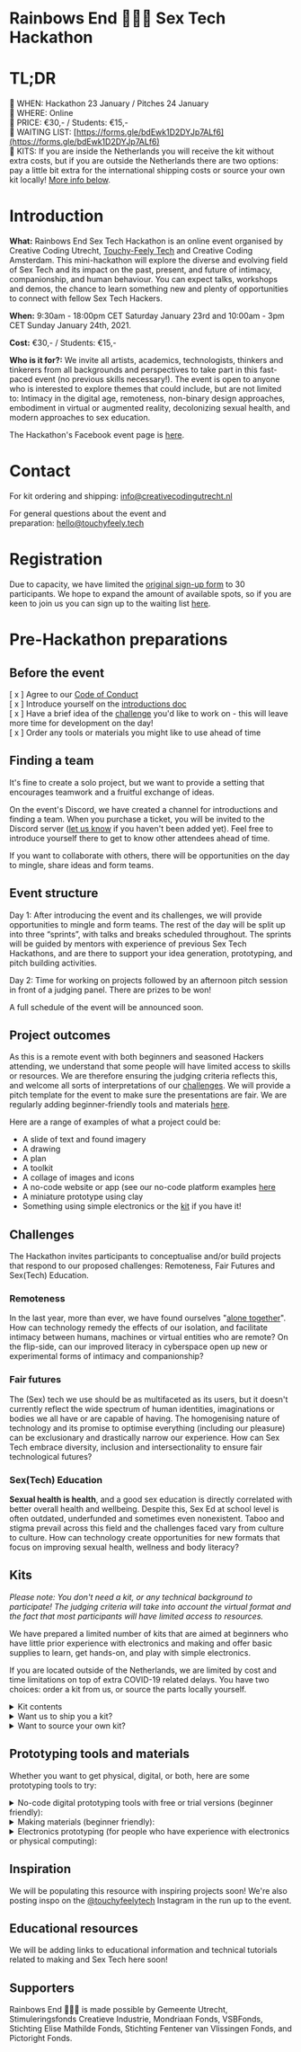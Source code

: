 # **Rainbows End 🌈🌈🌈 Sex Tech Hackathon**

# **TL;DR**

💜 WHEN: Hackathon 23 January / Pitches 24 January  
💜 WHERE: Online  
💜 PRICE: €30,- / Students: €15,-  
💜 WAITING LIST: [https://forms.gle/bdEwk1D2DYJp7ALf6](https://forms.gle/bdEwk1D2DYJp7ALf6)  
💜 KITS: If you are inside the Netherlands you will receive the kit without extra costs, but if you are outside the Netherlands there are two options: pay a little bit extra for the international shipping costs or source your own kit locally! [More info below](https://github.com/touchyfeelytech/sex-tech-hackathon/blob/main/README.md#kits).

# **Introduction**

**What:** Rainbows End Sex Tech Hackathon is an online event organised by Creative Coding Utrecht, [Touchy-Feely Tech](https://www.instagram.com/touchyfeelytech/) and Creative Coding Amsterdam. This mini-hackathon will explore the diverse and evolving field of Sex Tech and its impact on the past, present, and future of intimacy, companionship, and human behaviour. You can expect talks, workshops and demos, the chance to learn something new and plenty of opportunities to connect with fellow Sex Tech Hackers.

**When:** 9:30am - 18:00pm CET Saturday January 23rd and 10:00am - 3pm CET Sunday January 24th, 2021.

**Cost:** €30,- / Students: €15,-

**Who is it for?:** We invite all artists, academics, technologists, thinkers and tinkerers from all backgrounds and perspectives to take part in this fast-paced event (no previous skills necessary!). The event is open to anyone who is interested to explore themes that could include, but are not limited to: Intimacy in the digital age, remoteness, non-binary design approaches, embodiment in virtual or augmented reality, decolonizing sexual health, and modern approaches to sex education.

The Hackathon's Facebook event page is [here](https://www.facebook.com/events/439565573716058/).

# **Contact**

For kit ordering and shipping: [info@creativecodingutrecht.nl](mailto:info@creativecodingutrecht.nl)  

For general questions about the event and preparation: [hello@touchyfeely.tech](mailto:hello@touchyfeely.tech)

# **Registration**

Due to capacity, we have limited the [original sign-up form](https://docs.google.com/forms/d/e/1FAIpQLSf6uLGI68SDe2cN4rf1sFqUJa3oPid_UOPDtdj48bbs7hgi5Q/closedform) to 30 participants. We hope to expand the amount of available spots, so if you are keen to join us you can sign up to the waiting list [here](https://forms.gle/bdEwk1D2DYJp7ALf6).

# **Pre-Hackathon preparations**

## Before the event

[ x ] Agree to our [Code of Conduct](https://github.com/touchyfeelytech/sex-tech-hackathon/blob/main/code-of-conduct.md)  
[ x ] Introduce yourself on the [introductions doc](https://docs.google.com/document/d/1MU5UgJ7BUryLbj1cE-3zsQH3TvfaMQv5D5IvjGIL7I4/edit)  
[ x ] Have a brief idea of the [challenge](https://github.com/touchyfeelytech/sex-tech-hackathon/blob/main/README.md#challenges) you'd like to work on - this will leave more time for development on the day!  
[ x ] Order any tools or materials you might like to use ahead of time

## Finding a team

It's fine to create a solo project, but we want to provide a setting that encourages teamwork and a fruitful exchange of ideas.

On the event's Discord, we have created a channel for introductions and finding a team. When you purchase a ticket, you will be invited to the Discord server ([let us know](mailto:hello@touchyfeely.tech) if you haven't been added yet). Feel free to introduce yourself there to get to know other attendees ahead of time.  

If you want to collaborate with others, there will be opportunities on the day to mingle, share ideas and form teams.  

## Event structure

Day 1: After introducing the event and its challenges, we will provide opportunities to mingle and form teams. The rest of the day will be split up into three “sprints”, with talks and breaks scheduled throughout. The sprints will be guided by mentors with experience of previous Sex Tech Hackathons, and are there to support your idea generation, prototyping, and pitch building activities.  

Day 2: Time for working on projects followed by an afternoon pitch session in front of a judging panel. There are prizes to be won!  

A full schedule of the event will be announced soon.  

## Project outcomes

As this is a remote event with both beginners and seasoned Hackers attending, we understand that some people will have limited access to skills or resources. We are therefore ensuring the judging criteria reflects this, and welcome all sorts of interpretations of our [challenges](https://github.com/touchyfeelytech/sex-tech-hackathon#challenges). We will provide a pitch template for the event to make sure the presentations are fair. We are regularly adding beginner-friendly tools and materials [here](https://github.com/touchyfeelytech/sex-tech-hackathon#prototyping-tools-and-materials).  
  
Here are a range of examples of what a project could be:
- A slide of text and found imagery
- A drawing
- A plan
- A toolkit
- A collage of images and icons
- A no-code website or app (see our no-code platform examples [here](https://github.com/touchyfeelytech/sex-tech-hackathon#prototyping-tools-and-materials)
- A miniature prototype using clay
- Something using simple electronics or the [kit](https://github.com/touchyfeelytech/sex-tech-hackathon/#kits) if you have it!

## Challenges

The Hackathon invites participants to conceptualise and/or build projects that respond to our proposed challenges: Remoteness, Fair Futures and Sex(Tech) Education.

### Remoteness

In the last year, more than ever, we have found ourselves "[alone together](https://www.goodreads.com/book/show/8694125-alone-together)". How can technology remedy the effects of our isolation, and facilitate intimacy between humans, machines or virtual entities who are remote? On the flip-side, can our improved literacy in cyberspace open up new or experimental forms of intimacy and companionship?

### Fair futures

The (Sex) tech we use should be as multifaceted as its users, but it doesn't currently reflect the wide spectrum of human identities, imaginations or bodies we all have or are capable of having. The homogenising nature of technology and its promise to optimise everything (including our pleasure) can be exclusionary and drastically narrow our experience. How can Sex Tech embrace diversity, inclusion and intersectionality to ensure fair technological futures?

### Sex(Tech) Education

**Sexual health is health**, and a good sex education is directly correlated with better overall health and wellbeing. Despite this, Sex Ed at school level is often outdated, underfunded and sometimes even nonexistent. Taboo and stigma prevail across this field and the challenges faced vary from culture to culture. How can technology create opportunities for new formats that focus on improving sexual health, wellness and body literacy?

## **Kits**

*Please note: You don't need a kit, or any technical background to participate! The judging criteria will take into account the virtual format and the fact that most participants will have limited access to resources.*

We have prepared a limited number of kits that are aimed at beginners who have little prior experience with electronics and making and offer basic supplies to learn, get hands-on, and play with simple electronics. 

If you are located outside of the Netherlands, we are limited by cost and time limitations on top of extra COVID-19 related delays. You have two choices: order a kit from us, or source the parts locally yourself.

<details>
  <summary>Kit contents</summary>
  
## **Kit contents**

The following links are indicative of the type of component but not the supplier, so please check your local suppliers and shipping times if you are sourcing your own.

Specifications: Package size: 148x210x30mm Package weight: up to 350g

Electronic components:  
1x Custom printed circuit board with parts soldered to it (that doubles up as a souvenir keyring)  
2x Vibration motors: [3V DC N20](https://www.desertcart.ae/products/126285022-tatoko-n20-dc-vibration-motor-3v-8000rpm-powerful-small-electric-motor-micro-vibrating-motor-2pcs) type and [3V Coin](https://www.adafruit.com/product/1201) type* (or any type)  
3x Resistors to change the strength of the motors: 0 Ohm, 7.5 Ohm, 15 Ohm  
3x Wire connectors for battery pack and motors  
1x [Battery pack](https://www.adafruit.com/product/4192) for 2x AAA batteries*  
2x [AAA batteries](https://www.adafruit.com/product/617)*  
1x Latching [push button](https://www.banggood.com/100pcs-8-x-8mm-6-Pin-Touch-Self-locking-On-or-Off-Switch-Push-Button-Switch-Latching-Switch-p-1201962.html?utm_source=googleshopping&utm_medium=cpc_organic&gmcCountry=AE&utm_content=minha&utm_campaign=minha-ae-en-pc&currency=AED&cur_warehouse=CN&createTmp=1)*

Making materials:  
1x [Polymer clay](https://www.grandado.com/products/uk-mixed-colour-24-zachte-sculpey-oven-bakken-klei-modellering-molding-blok-ssgp?variant=6352559472672&currency=EUR&gclid=CjwKCAiA_9r_BRBZEiwAHZ_v13jvFIYADfcV5Ebd7mwNxVXYXZZRWY2ky916CjefQ-6aSPlUrQSopBoCWXgQAvD_BwE) for modelling forms (2 colours)  
1x [Felt](https://www.bakerross.nl/vilt-vellen?&gclid=CjwKCAiA_9r_BRBZEiwAHZ_v1_xJpjSvQtAN4YWbmlpCLWCaN126lGEN8EkTcly58W6pNLMIQXeh0RoC41QQAvD_BwE) for creating wearable or soft interfaces (2 colours)  
1x Needle and thread
</details>

<details>
  <summary>Want us to ship you a kit?</summary>
  
### **If you are in the Netherlands**

Please confirm your address with us as soon as possible so we can ship you a kit with PostNL.

### **If you are outside of the Netherlands**

Before choosing whether you are interested in receiving a kit, please take note of the following information. If you are interested, please confirm your address and understanding of the above with us as soon as possible!

**International Shipping**  
We plan to ship the kits 7 working days before the event. The list of average delivery times for our chosen shipping method (International Parcel with Track and Trace / Pakket met Track & Trace) can be found [here](https://www.postnl.nl/en/customer-service/international-delivery-times-post-and-parcels/).

As each country has a different situation, we cannot take responsibility for your parcel arriving on time due to unexpected delays. Please check PostNL's updated international delays [here](https://github.com/touchyfeelytech/sex-tech-hackathon/blob/main/postnl.nl/isa) to estimate the likelihood of your kit arriving on time.

**International Costs**  
If you choose to order a kit, we ask for an extra charge to cover the cost of shipping and tracking. This cost ranges per country, so please contact us directly with your location if you are interested in a kit, and we will provide more information.
</details>

<details>
  <summary>Want to source your own kit?</summary>
  
## **Source your own kit**

Feel free to contact [hello@touchyfeely.tech](mailto:hello@touchyfeely.tech) with any questions about sourcing your own materials.

The parts in our kit are common and likely to be in stock at your local electronics supplier. We have marked the most important components above with an asterisk*. These are also the most common parts found in a standard vibrator, so feel free to [tear down](https://en.wikipedia.org/wiki/Product_teardown) an old device instead! The only difference if you source your own parts is that you won't receive a custom printed circuit board to connect the circuit together. We therefore advise that you order extra parts to connect the circuit:

- Wire (any works, but stranded core and 22AWG is a worthy option).
- Wire strippers (a craft blade can also be used as a more fiddly alternative if you are on a limited budget).
- A soldering iron and solder, or solderless connectors ([spring](https://www.dennisdeal.com/products/3-pins-snelle-fix-insteek-clip-spring-connector-kabelklemblok-voor-3528-5050-led-strip_1162333?utm_source=google&utm_medium=cpc&utm_campaign=gss) or [screw](https://nl.rs-online.com/web/p/terminal-block-accessories/8596348/?cm_mmc=NL-PLA-DS3A-_-google-_-CSS_NL_NL_Connectors_Whoop-_-(NL:Whoop%21)+Terminal+Block+Accessories-_-8596348&matchtype=&pla-338696525466&gclid=CjwKCAiA_9r_BRBZEiwAHZ_v15zVulzSnLlZqZr6B-hEcQ0c-MDDumpBMHds1yUEEziz1U5sHXJYOxoCnVUQAvD_BwE&gclsrc=aw.ds)).
- [Electrical tape](https://www.allekabels.nl/tape/29/1046572/isolatie-tape.html?gclid=CjwKCAiA_9r_BRBZEiwAHZ_v10IDDsO9NEUf0bll5lGre-KWrFX1PwAnggf09Og4K_24K4GGAO16XhoCyS0QAvD_BwE) (or any tape is fine).
</details>

## Prototyping tools **and materials**

Whether you want to get physical, digital, or both, here are some prototyping tools to try:

<details>
  <summary>No-code digital prototyping tools with free or trial versions (beginner friendly):</summary>
    </br>
  
- [Miro](https://miro.com/): Online collaboration board
- [Figma](https://www.figma.com/): Collaborative interface design
- [Appgyver](https://www.appgyver.com/): Flexible no-code website and mobile app builder
- [Launchaco](https://www.launchaco.com/): Simple website builder
- [Notion](https://www.notion.so/): All-in-one workspace for notes
- [Bitsy](https://ledoux.itch.io/bitsy): Simple interactive game maker

</details>

<details>
  <summary>Making materials (beginner friendly):</summary>
    </br>
  
- General craft supplies, such as paper, pens, scissors, felt or modelling clay
- Textures: Feathers, fur, fabrics
- Moldable plastics, eg [polymorph](https://schminkengrime.nl/boetseer-plastic-protoplast-100-polymorph?gclid=CjwKCAiA_9r_BRBZEiwAHZ_v10gb9osYb6Oy2arW4Rfp3eN-qjqRNBKK3pDkFyO6q6MjL5hHFeGbzxoC6ZYQAvD_BwE) or two-part [silicone putty](https://www.mbfg.co.uk/polycraft-silicone-putty.html)
</details>

<details>
  <summary>Electronics prototyping (for people who have experience with electronics or physical computing):</summary>
  </br>
  
- Motors, gears and actuators, eg [DC motors](https://www.desertcart.ae/products/126285022-tatoko-n20-dc-vibration-motor-3v-8000rpm-powerful-small-electric-motor-micro-vibrating-motor-2pcs), [servos](https://www.hobbyelectronica.nl/product/sg90-analog-servo/?gclid=CjwKCAiA_9r_BRBZEiwAHZ_v18CYlv6jWmmjSaPQyPXy7PNAetSVMi2qGo8uEwNUzinV0rLu2je76hoCalAQAvD_BwE), solenoids
- General electronics supplies, eg soldering iron, solder, breadboards, jumper wires
- Small microcontrollers, eg [Adafruit Trinket](https://www.adafruit.com/product/1501), [Arduino Nano IoT](https://store.arduino.cc/arduino-nano-33-iot), [NodeMCU](https://en.wikipedia.org/wiki/NodeMCU).
- Motor control circuits, eg [MOSFETs](https://nl.farnell.com/on-semiconductor/fqp30n06l/mosfet-n-ch-60v-32a-to-220ab-3/dp/2453442), [Adafruit DRV2605L Haptic Controller](https://learn.adafruit.com/adafruit-drv2605-haptic-controller-breakout)
</details>

## **Inspiration**

We will be populating this resource with inspiring projects soon! We're also posting inspo on the [@touchyfeelytech](https://www.instagram.com/touchyfeelytech/) Instagram in the run up to the event.

## **Educational resources**

We will be adding links to educational information and technical tutorials related to making and Sex Tech here soon!

## **Supporters**

Rainbows End 🌈🌈🌈 is made possible by Gemeente Utrecht, Stimuleringsfonds Creatieve Industrie, Mondriaan Fonds, VSBFonds, Stichting Elise Mathilde Fonds, Stichting Fentener van Vlissingen Fonds, and Pictoright Fonds.
